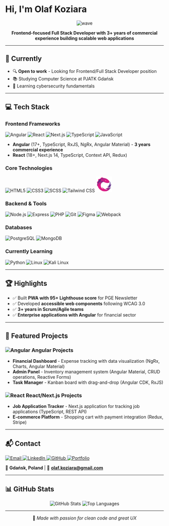 # Hi, I'm Olaf Koziara

<div align="center">
  <img src="https://raw.githubusercontent.com/Tarikul-Islam-Anik/Animated-Fluent-Emojis/master/Emojis/Hand%20gestures/Waving%20Hand.png" width="30" height="30" alt="wave" title="Hello!"/> 
  
  **Frontend-focused Full Stack Developer with 3+ years of commercial experience building scalable web applications**
</div>

---

## 🚀 Currently

- 🔍 **Open to work** - Looking for Frontend/Full Stack Developer position
- 📚 Studying Computer Science at PJATK Gdańsk
- 🌱 Learning cybersecurity fundamentals

---

## 💻 Tech Stack

### Frontend Frameworks

<p align="left">
  <img src="https://cdn.jsdelivr.net/gh/devicons/devicon/icons/angularjs/angularjs-original.svg" width="50" height="50" alt="Angular" title="Angular"/>
  <img src="https://cdn.jsdelivr.net/gh/devicons/devicon/icons/react/react-original.svg" width="50" height="50" alt="React" title="React"/>
  <img src="https://cdn.jsdelivr.net/gh/devicons/devicon/icons/nextjs/nextjs-original.svg" width="50" height="50" alt="Next.js" title="Next.js"/>
  <img src="https://cdn.jsdelivr.net/gh/devicons/devicon/icons/typescript/typescript-original.svg" width="50" height="50" alt="TypeScript" title="TypeScript"/>
  <img src="https://cdn.jsdelivr.net/gh/devicons/devicon/icons/javascript/javascript-original.svg" width="50" height="50" alt="JavaScript" title="JavaScript"/>
</p>

- **Angular** (17+, TypeScript, RxJS, NgRx, Angular Material) - **3 years commercial experience**
- **React** (18+, Next.js 14, TypeScript, Context API, Redux)

### Core Technologies

<p align="left">
  <img src="https://cdn.jsdelivr.net/gh/devicons/devicon/icons/html5/html5-original.svg" width="50" height="50" alt="HTML5" title="HTML5"/>
  <img src="https://cdn.jsdelivr.net/gh/devicons/devicon/icons/css3/css3-original.svg" width="50" height="50" alt="CSS3" title="CSS3"/>
  <img src="https://cdn.jsdelivr.net/gh/devicons/devicon/icons/sass/sass-original.svg" width="50" height="50" alt="SCSS" title="SCSS/Sass"/>
  <img src="https://cdn.jsdelivr.net/gh/devicons/devicon/icons/tailwindcss/tailwindcss-original.svg" width="50" height="50" alt="Tailwind CSS" title="Tailwind CSS"/>
  <img src="https://raw.githubusercontent.com/ReactiveX/rxjs/master/resources/CI-CD/logo/svg/RxJs_Logo_Basic.svg" width="50" height="50" alt="RxJS" title="RxJS"/>
</p>

### Backend & Tools

<p align="left">
  <img src="https://cdn.jsdelivr.net/gh/devicons/devicon/icons/nodejs/nodejs-original.svg" width="50" height="50" alt="Node.js" title="Node.js"/>
  <img src="https://cdn.jsdelivr.net/gh/devicons/devicon/icons/express/express-original.svg" width="50" height="50" alt="Express" title="Express.js"/>
  <img src="https://cdn.jsdelivr.net/gh/devicons/devicon/icons/php/php-original.svg" width="50" height="50" alt="PHP" title="PHP"/>
  <img src="https://cdn.jsdelivr.net/gh/devicons/devicon/icons/git/git-original.svg" width="50" height="50" alt="Git" title="Git"/>
  <img src="https://cdn.jsdelivr.net/gh/devicons/devicon/icons/figma/figma-original.svg" width="50" height="50" alt="Figma" title="Figma"/>
  <img src="https://cdn.jsdelivr.net/gh/devicons/devicon/icons/webpack/webpack-original.svg" width="50" height="50" alt="Webpack" title="Webpack"/>
</p>

### Databases

<p align="left">
  <img src="https://cdn.jsdelivr.net/gh/devicons/devicon/icons/postgresql/postgresql-original.svg" width="50" height="50" alt="PostgreSQL" title="PostgreSQL"/>
  <img src="https://cdn.jsdelivr.net/gh/devicons/devicon/icons/mongodb/mongodb-original.svg" width="50" height="50" alt="MongoDB" title="MongoDB"/>
</p>

### Currently Learning

<p align="left">
  <img src="https://cdn.jsdelivr.net/gh/devicons/devicon/icons/python/python-original.svg" width="50" height="50" alt="Python" title="Python"/>
  <img src="https://cdn.jsdelivr.net/gh/devicons/devicon/icons/linux/linux-original.svg" width="50" height="50" alt="Linux" title="Linux"/>
  <img src="https://www.kali.org/images/kali-logo.svg" width="50" height="50" alt="Kali Linux" title="Kali Linux"/>
</p>

---

## 🏆 Highlights

- ✅ Built **PWA with 95+ Lighthouse score** for PGE Newsletter
- ✅ Developed **accessible web components** following WCAG 3.0
- ✅ **3+ years in Scrum/Agile teams**
- ✅ **Enterprise applications with Angular** for financial sector

---

## 📂 Featured Projects

### <img src="https://cdn.jsdelivr.net/gh/devicons/devicon/icons/angularjs/angularjs-original.svg" width="20" height="20" alt="Angular" title="Angular"/> Angular Projects

- **Financial Dashboard** - Expense tracking with data visualization (NgRx, Charts, Angular Material)
- **Admin Panel** - Inventory management system (Angular Material, CRUD operations, Reactive Forms)
- **Task Manager** - Kanban board with drag-and-drop (Angular CDK, RxJS)

### <img src="https://cdn.jsdelivr.net/gh/devicons/devicon/icons/react/react-original.svg" width="20" height="20" alt="React" title="React"/> React/Next.js Projects

- **Job Application Tracker** - Next.js application for tracking job applications (TypeScript, REST API)
- **E-commerce Platform** - Shopping cart with payment integration (Redux, Stripe)

---

## 📬 Contact

<p align="left">
  <a href="mailto:olaf.koziara@gmail.com" title="Send me an email">
    <img src="https://img.shields.io/badge/Gmail-D14836?style=for-the-badge&logo=gmail&logoColor=white" alt="Email" title="Gmail"/>
  </a>
  <a href="https://www.linkedin.com/in/olaf-koziara-0b7b47164/" target="_blank" title="Connect on LinkedIn">
    <img src="https://img.shields.io/badge/LinkedIn-0077B5?style=for-the-badge&logo=linkedin&logoColor=white" alt="LinkedIn" title="LinkedIn"/>
  </a>
  <a href="https://github.com/Olaf-Koziara" target="_blank" title="Check my GitHub">
    <img src="https://img.shields.io/badge/GitHub-181717?style=for-the-badge&logo=github&logoColor=white" alt="GitHub" title="GitHub"/>
  </a>
  <a href="https://olaf-koziara-portfoli-ang.vercel.app/" target="_blank" title="View my portfolio">
    <img src="https://img.shields.io/badge/Portfolio-000000?style=for-the-badge&logo=vercel&logoColor=white" alt="Portfolio" title="Portfolio"/>
  </a>
</p>

📍 **Gdańsk, Poland** | 📧 **olaf.koziara@gmail.com**

---

## 📊 GitHub Stats

<div align="center">
  <img height="180em" src="https://github-readme-stats.vercel.app/api?username=Olaf-Koziara&show_icons=true&theme=dark&hide_border=true&bg_color=0D1117&title_color=58A6FF&icon_color=58A6FF&text_color=C9D1D9&include_all_commits=true&count_private=true" alt="GitHub Stats" title="GitHub Statistics"/>
  
  <img height="180em" src="https://github-readme-stats.vercel.app/api/top-langs/?username=Olaf-Koziara&layout=compact&theme=dark&hide_border=true&bg_color=0D1117&title_color=58A6FF&text_color=C9D1D9&langs_count=8" alt="Top Languages" title="Most Used Languages"/>
</div>



---

<div align="center">
  💙 <i>Made with passion for clean code and great UX</i>
</div>
